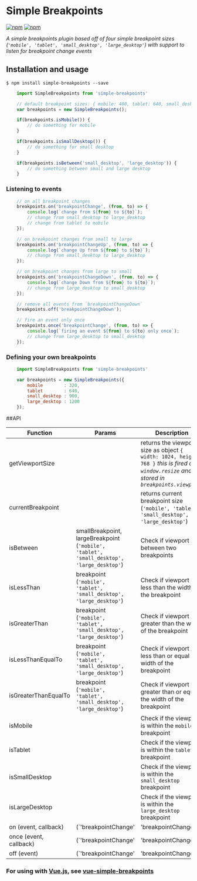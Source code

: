 # Simple Breakpoints

[![npm](https://img.shields.io/npm/v/simple-breakpoints.svg)](https://www.npmjs.com/package/simple-breakpoints)
[![npm](https://img.shields.io/npm/dt/simple-breakpoints.svg)](https://www.npmjs.com/package/simple-breakpoints)

_A simple breakpoints plugin based off of four simple breakpoint sizes (`'mobile', 'tablet', 'small_desktop', 'large_desktop'`) with support to listen for breakpoint change events_

## Installation and usage

    $ npm install simple-breakpoints --save

```javascript
    import SimpleBreakpoints from 'simple-breakpoints'

    // default breakpoint sizes: { mobile: 480, tablet: 640, small_desktop: 1024, large_desktop: 1180 }
    var breakpoints = new SimpleBreakpoints();

    if(breakpoints.isMobile()) {
        // do something for mobile
    }

    if(breakpoints.isSmallDesktop()) {
        // do something for small desktop
    }

    if(breakpoints.isBetween('small_desktop', 'large_desktop')) {
        // do something between small and large desktop
    }

```

### Listening to events

```javascript
    // on all breakpoint changes
    breakpoints.on('breakpointChange', (from, to) => {
        console.log(`change from ${from} to ${to}`);
        // change from small_desktop to large_desktop
        // change from tablet to mobile
    });

    // on breakpoint changes from small to large
    breakpoints.on('breakpointChangeUp', (from, to) => {
        console.log(`change Up from ${from} to ${to}`);
        // change from small_desktop to large_desktop
    });

    // on breakpoint changes from large to small
    breakpoints.on('breakpointChangeDown', (from, to) => {
        console.log(`change Down from ${from} to ${to}`);
        // change from large_desktop to small_desktop
    });

    // remove all events from `breakpointChangeDown`
    breakpoints.off('breakpointChangeDown');

    // fire an event only once
    breakpoints.once('breakpointChange', (from, to) => {
        console.log(`firing an event ${from} to ${to} only once`);
        // change from large_desktop to small_desktop
    });

```

### Defining your own breakpoints

```javascript
    import SimpleBreakpoints from 'simple-breakpoints'

    var breakpoints = new SimpleBreakpoints({
        mobile        : 320,
        tablet        : 640,
        small_desktop : 900,
        large_desktop : 1200
    });

```

##API

Function | Params | Description
------ | -------- | -----------
getViewportSize |  | returns the viewport size as object `{ width: 1024, height: 768 }` _this is fired on `window.resize` and is stored in `breakpoints.viewport`_
currentBreakpoint | | returns current breakpoint size (`'mobile', 'tablet', 'small_desktop', 'large_desktop'`)
isBetween | smallBreakpoint, largeBreakpoint (`'mobile', 'tablet', 'small_desktop', 'large_desktop'`) | Check if viewport is between two breakpoints
isLessThan | breakpoint (`'mobile', 'tablet', 'small_desktop', 'large_desktop'`) | Check if viewport is less than the width of the breakpoint
isGreaterThan | breakpoint (`'mobile', 'tablet', 'small_desktop', 'large_desktop'`) | Check if viewport is greater than the width of the breakpoint
isLessThanEqualTo | breakpoint (`'mobile', 'tablet', 'small_desktop', 'large_desktop'`) | Check if viewport is less than or equal the width of the breakpoint
isGreaterThanEqualTo | breakpoint (`'mobile', 'tablet', 'small_desktop', 'large_desktop'`) | Check if viewport is greater than or equal the width of the breakpoint
isMobile | | Check if the viewport is within the `mobile` breakpoint
isTablet | | Check if the viewport is within the `tablet` breakpoint
isSmallDesktop | | Check if the viewport is within the `small_desktop` breakpoint
isLargeDesktop | | Check if the viewport is within the `large_desktop` breakpoint
on (event, callback) | (`'breakpointChange' | 'breakpointChangeUp' | 'breakpointChangeDown'`, `callback(from, to)`) | watch for changes on breakpoints with and fire a callback
once (event, callback) | (`'breakpointChange' | 'breakpointChangeUp' | 'breakpointChangeDown'`, `callback(from, to)`) | watch for changes on breakpoints with and fire a callback only *once*
off (event) | (`'breakpointChange' | 'breakpointChangeUp' |  'breakpointChangeDown'`)| Remove event listener for breakpoint change

### For using with [Vue.js](https://vuejs.org/), see [vue-simple-breakpoints](https://github.com/drewjbartlett/vue-simple-breakpoints)
